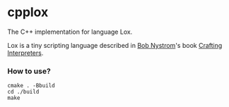 # cpplox
The C++ implementation for language Lox.

Lox is a tiny scripting language described in [Bob Nystrom](https://stuffwithstuff.com/)'s book [Crafting Interpreters](https://craftinginterpreters.com/). 
### How to use?

```
cmake . -Bbuild
cd ./build
make
```

